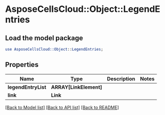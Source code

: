 # AsposeCellsCloud::Object::LegendEntries 

## Load the model package
```perl
use AsposeCellsCloud::Object::LegendEntries;
```

## Properties
Name | Type | Description | Notes
------------ | ------------- | ------------- | -------------
**legendEntryList** | **ARRAY[LinkElement]** |  |
**link** | **Link** |  |  

[[Back to Model list]](../README.md#documentation-for-models) [[Back to API list]](../README.md#documentation-for-api-endpoints) [[Back to README]](../README.md)


